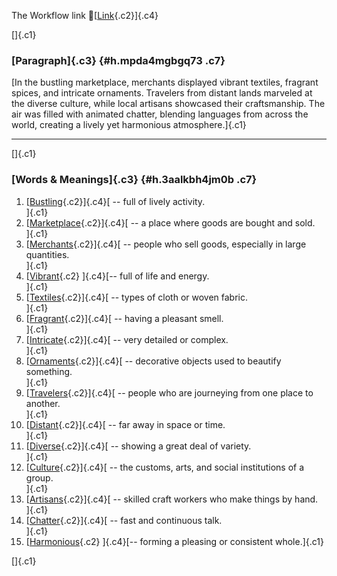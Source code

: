 The Workflow link
👏[[Link](https://www.google.com/url?q=http://www.google.com&sa=D&source=editors&ust=1759048713986433&usg=AOvVaw2Y588A7ZEL5ALoj664ABNX){.c2}]{.c4}

[]{.c1}

### [Paragraph]{.c3} {#h.mpda4mgbgq73 .c7}

[In the bustling marketplace, merchants displayed vibrant textiles,
fragrant spices, and intricate ornaments. Travelers from distant lands
marveled at the diverse culture, while local artisans showcased their
craftsmanship. The air was filled with animated chatter, blending
languages from across the world, creating a lively yet harmonious
atmosphere.]{.c1}

------------------------------------------------------------------------

[]{.c1}

### [Words & Meanings]{.c3} {#h.3aalkbh4jm0b .c7}

1.  [[Bustling](https://www.google.com/url?q=http://www.google.com&sa=D&source=editors&ust=1759048713987927&usg=AOvVaw3bu3HhI-ahFfDeg_dEWuQO){.c2}]{.c4}[ --
    full of lively activity.\
    ]{.c1}
2.  [[Marketplace](https://www.google.com/url?q=http://www.google.com&sa=D&source=editors&ust=1759048713988185&usg=AOvVaw2ZgQSPiWW0lpLb365U_I7s){.c2}]{.c4}[ --
    a place where goods are bought and sold.\
    ]{.c1}
3.  [[Merchants](https://www.google.com/url?q=http://www.google.com&sa=D&source=editors&ust=1759048713988437&usg=AOvVaw3tEW7DGPyFDIQ2ZNWEPA_X){.c2}]{.c4}[ --
    people who sell goods, especially in large quantities.\
    ]{.c1}
4.  [[Vibrant](https://www.google.com/url?q=http://www.google.com&sa=D&source=editors&ust=1759048713988729&usg=AOvVaw2uwEtzM3-VMQ20fYqV6aoo){.c2}
    ]{.c4}[-- full of life and energy.\
    ]{.c1}
5.  [[Textiles](https://www.google.com/url?q=http://www.google.com&sa=D&source=editors&ust=1759048713988970&usg=AOvVaw0pFAvKn0qpn_Cq1hhXGKr2){.c2}]{.c4}[ --
    types of cloth or woven fabric.\
    ]{.c1}
6.  [[Fragrant](https://www.google.com/url?q=http://www.google.com&sa=D&source=editors&ust=1759048713989200&usg=AOvVaw34Vh2qqRP7iaAB9cDBd7_1){.c2}]{.c4}[ --
    having a pleasant smell.\
    ]{.c1}
7.  [[Intricate](https://www.google.com/url?q=http://www.google.com&sa=D&source=editors&ust=1759048713989431&usg=AOvVaw32NrfduySumS7yE1mDRYpg){.c2}]{.c4}[ --
    very detailed or complex.\
    ]{.c1}
8.  [[Ornaments](https://www.google.com/url?q=http://www.google.com&sa=D&source=editors&ust=1759048713989656&usg=AOvVaw0X4ORek6XFzKvsprBscIc7){.c2}]{.c4}[ --
    decorative objects used to beautify something.\
    ]{.c1}
9.  [[Travelers](https://www.google.com/url?q=http://www.google.com&sa=D&source=editors&ust=1759048713989899&usg=AOvVaw2ra1u83c0COlxmfkiAFDec){.c2}]{.c4}[ --
    people who are journeying from one place to another.\
    ]{.c1}
10. [[Distant](https://www.google.com/url?q=http://www.google.com&sa=D&source=editors&ust=1759048713990170&usg=AOvVaw1OZItoG8bLwoV1EgoTHI98){.c2}]{.c4}[ --
    far away in space or time.\
    ]{.c1}
11. [[Diverse](https://www.google.com/url?q=http://www.google.com&sa=D&source=editors&ust=1759048713990420&usg=AOvVaw18r91KpxpLlRI4kWZYcKlN){.c2}]{.c4}[ --
    showing a great deal of variety.\
    ]{.c1}
12. [[Culture](https://www.google.com/url?q=http://www.google.com&sa=D&source=editors&ust=1759048713990674&usg=AOvVaw1fHDWTcILImf5Ei5VKvgE9){.c2}]{.c4}[ --
    the customs, arts, and social institutions of a group.\
    ]{.c1}
13. [[Artisans](https://www.google.com/url?q=http://www.google.com&sa=D&source=editors&ust=1759048713990949&usg=AOvVaw0wBDpElWcS7tMNmcHFuzZs){.c2}]{.c4}[ --
    skilled craft workers who make things by hand.\
    ]{.c1}
14. [[Chatter](https://www.google.com/url?q=http://www.google.com&sa=D&source=editors&ust=1759048713991219&usg=AOvVaw2b97nQNQ7L1p8oR8_ujmuU){.c2}]{.c4}[ --
    fast and continuous talk.\
    ]{.c1}
15. [[Harmonious](https://www.google.com/url?q=http://www.google.com&sa=D&source=editors&ust=1759048713991458&usg=AOvVaw0rG4C6yHswPRxYWZhmy-qo){.c2}
    ]{.c4}[-- forming a pleasing or consistent whole.]{.c1}

[]{.c1}
